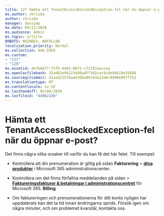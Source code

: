 ```yaml
---
title: 127 Hämta ett TenantAccessBlockedException-fel när du öppnar e-post?
ms.author: chrisda
author: chrisda
manager: dansimp
ms.date: 04/21/2020
ms.audience: Admin
ms.topic: article
ROBOTS: NOINDEX, NOFOLLOW
localization_priority: Normal
ms.collection: Adm_O365
ms.custom:
- "127"
- "128"
ms.assetid: de7b6877-f3f9-4402-8072-c73783aaccaa
ms.openlocfilehash: 32ad81e9b1234d8adff3d2cac9c9e4b619e35688
ms.sourcegitcommit: d1aad215f8aa636ba89c93a13a0c9d90e997f752
ms.translationtype: MT
ms.contentlocale: sv-SE
ms.lasthandoff: 05/06/2020
ms.locfileid: "44062230"
---
```

# <a name="getting-a-tenantaccessblockedexception-error-when-accessing-email"></a>Hämta ett TenantAccessBlockedException-fel när du öppnar e-post?

Det finns några olika orsaker till varför du kan få det här felet. Till exempel:

- Kontrollera att din prenumeration är giltig på sidan **Fakturering** \> **[dina produkter](https://portal.office.com/adminportal/home#/subscriptions)** i Microsoft 365 administrationscenter.

- Kontrollera om det finns förfallna meddelanden på sidan \> **[Faktureringsfakturor & betalningar i administrationscentret](https://portal.office.com/adminportal/home#/billoverview)** för Microsoft 365. **Billing**

- Om faktureringen och prenumerationerna för ditt konto nyligen har uppdaterats kan det ta tid innan ändringarna sprids. Försök igen om några minuter, och om problemet kvarstår, kontakta oss.
